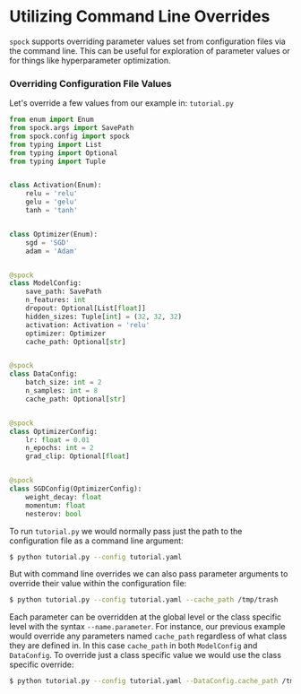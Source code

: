 # Utilizing Command Line Overrides

`spock` supports overriding parameter values set from configuration files via the command line. This can be useful for
exploration of parameter values or for things like hyperparameter optimization.

### Overriding Configuration File Values

 Let's override a few values from our example in: `tutorial.py`

```python
from enum import Enum
from spock.args import SavePath
from spock.config import spock
from typing import List
from typing import Optional
from typing import Tuple


class Activation(Enum):
    relu = 'relu'
    gelu = 'gelu'
    tanh = 'tanh'


class Optimizer(Enum):
    sgd = 'SGD'
    adam = 'Adam'


@spock
class ModelConfig:
    save_path: SavePath
    n_features: int
    dropout: Optional[List[float]]
    hidden_sizes: Tuple[int] = (32, 32, 32)
    activation: Activation = 'relu'
    optimizer: Optimizer
    cache_path: Optional[str]


@spock
class DataConfig:
    batch_size: int = 2
    n_samples: int = 8
    cache_path: Optional[str]


@spock
class OptimizerConfig:
    lr: float = 0.01
    n_epochs: int = 2
    grad_clip: Optional[float]


@spock
class SGDConfig(OptimizerConfig):
    weight_decay: float
    momentum: float
    nesterov: bool

```

To run `tutorial.py` we would normally pass just the path to the configuration file as a command line argument:

```bash
$ python tutorial.py --config tutorial.yaml
```

But with command line overrides we can also pass parameter arguments to override their value within the configuration
file:

```bash
$ python tutorial.py --config tutorial.yaml --cache_path /tmp/trash
```

Each parameter can be overridden at the global level or the class specific level with the syntax `--name.parameter`. For
instance, our previous example would override any parameters named `cache_path` regardless of what class they are 
defined in. In this case `cache_path` in both `ModelConfig` and `DataConfig`. To override just a class specific value 
we would use the class specific override:

```bash
$ python tutorial.py --config tutorial.yaml --DataConfig.cache_path /tmp/trash
```